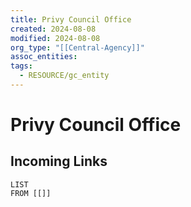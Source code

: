```yaml
---
title: Privy Council Office
created: 2024-08-08
modified: 2024-08-08
org_type: "[[Central-Agency]]"
assoc_entities: 
tags:
  - RESOURCE/gc_entity
---
```

# Privy Council Office

## Incoming Links
```dataview
LIST
FROM [[]]
```